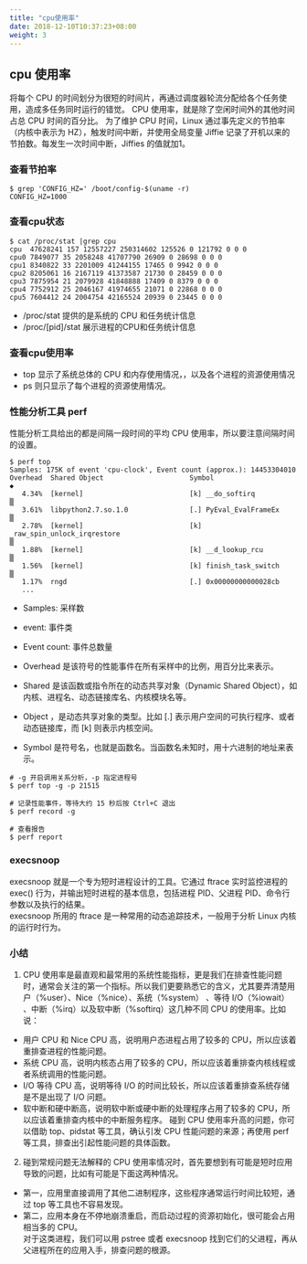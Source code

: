 ```yaml
---
title: "cpu使用率"
date: 2018-12-10T10:37:23+08:00
weight: 3
---
```


## cpu 使用率
将每个 CPU 的时间划分为很短的时间片，再通过调度器轮流分配给各个任务使用，造成多任务同时运行的错觉。
CPU 使用率，就是除了空闲时间外的其他时间占总 CPU 时间的百分比。
为了维护 CPU 时间，Linux 通过事先定义的节拍率（内核中表示为 HZ），触发时间中断，并使用全局变量 Jiffie 记录了开机以来的节拍数。每发生一次时间中断，Jiffies 的值就加1。

### 查看节拍率
```
$ grep 'CONFIG_HZ=' /boot/config-$(uname -r)
CONFIG_HZ=1000
```
### 查看cpu状态
```
$ cat /proc/stat |grep cpu
cpu  47628241 157 12557227 250314602 125526 0 121792 0 0 0
cpu0 7849077 35 2058248 41707790 26909 0 28698 0 0 0
cpu1 8340822 33 2201009 41244155 17465 0 9942 0 0 0
cpu2 8205061 16 2167119 41373587 21730 0 28459 0 0 0
cpu3 7875954 21 2079928 41848888 17409 0 8379 0 0 0
cpu4 7752912 25 2046167 41974655 21071 0 22868 0 0 0
cpu5 7604412 24 2004754 42165524 20939 0 23445 0 0 0
```

- /proc/stat 提供的是系统的 CPU 和任务统计信息
- /proc/[pid]/stat 展示进程的CPU和任务统计信息

### 查看cpu使用率
- top 显示了系统总体的 CPU 和内存使用情况，，以及各个进程的资源使用情况
- ps 则只显示了每个进程的资源使用情况。

### 性能分析工具 perf
性能分析工具给出的都是间隔一段时间的平均 CPU 使用率，所以要注意间隔时间的设置。

```
$ perf top
Samples: 175K of event 'cpu-clock', Event count (approx.): 14453304010
Overhead  Shared Object                     Symbol                                                                                                           ◆
   4.34%  [kernel]                          [k] __do_softirq                                                                                                 ▒
   3.61%  libpython2.7.so.1.0               [.] PyEval_EvalFrameEx                                                                                           ▒
   2.78%  [kernel]                          [k] _raw_spin_unlock_irqrestore                                                                                  ▒
   1.88%  [kernel]                          [k] __d_lookup_rcu                                                                                               ▒
   1.56%  [kernel]                          [k] finish_task_switch                                                                                           ▒
   1.17%  rngd                              [.] 0x00000000000028cb
   ...
```

- Samples: 采样数
- event: 事件类
- Event count: 事件总数量


- Overhead 是该符号的性能事件在所有采样中的比例，用百分比来表示。
- Shared 是该函数或指令所在的动态共享对象（Dynamic Shared Object），如内核、进程名、动态链接库名、内核模块名等。
- Object ，是动态共享对象的类型。比如 [.] 表示用户空间的可执行程序、或者动态链接库，而 [k] 则表示内核空间。
- Symbol 是符号名，也就是函数名。当函数名未知时，用十六进制的地址来表示。

```
# -g 开启调用关系分析，-p 指定进程号
$ perf top -g -p 21515

# 记录性能事件，等待大约 15 秒后按 Ctrl+C 退出
$ perf record -g

# 查看报告
$ perf report

```

### execsnoop
execsnoop 就是一个专为短时进程设计的工具。它通过 ftrace 实时监控进程的 exec() 行为，并输出短时进程的基本信息，包括进程 PID、父进程 PID、命令行参数以及执行的结果。   
execsnoop 所用的 ftrace 是一种常用的动态追踪技术，一般用于分析 Linux 内核的运行时行为。



### 小结
1. CPU 使用率是最直观和最常用的系统性能指标，更是我们在排查性能问题时，通常会关注的第一个指标。所以我们更要熟悉它的含义，尤其要弄清楚用户（%user）、Nice（%nice）、系统（%system） 、等待 I/O（%iowait） 、中断（%irq）以及软中断（%softirq）这几种不同 CPU 的使用率。比如说：
* 用户 CPU 和 Nice CPU 高，说明用户态进程占用了较多的 CPU，所以应该着重排查进程的性能问题。
* 系统 CPU 高，说明内核态占用了较多的 CPU，所以应该着重排查内核线程或者系统调用的性能问题。
* I/O 等待 CPU 高，说明等待 I/O 的时间比较长，所以应该着重排查系统存储是不是出现了 I/O 问题。
* 软中断和硬中断高，说明软中断或硬中断的处理程序占用了较多的 CPU，所以应该着重排查内核中的中断服务程序。
碰到 CPU 使用率升高的问题，你可以借助 top、pidstat 等工具，确认引发 CPU 性能问题的来源；再使用 perf 等工具，排查出引起性能问题的具体函数。

2. 碰到常规问题无法解释的 CPU 使用率情况时，首先要想到有可能是短时应用导致的问题，比如有可能是下面这两种情况。
* 第一，应用里直接调用了其他二进制程序，这些程序通常运行时间比较短，通过 top 等工具也不容易发现。
* 第二，应用本身在不停地崩溃重启，而启动过程的资源初始化，很可能会占用相当多的 CPU。   
对于这类进程，我们可以用 pstree 或者 execsnoop 找到它们的父进程，再从父进程所在的应用入手，排查问题的根源。


